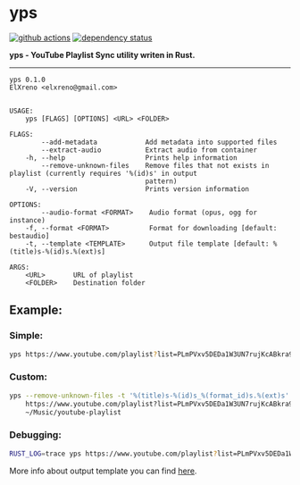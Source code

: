 # yps 

[![github actions](https://github.com/ElXreno/yps/workflows/Rust/badge.svg)](https://github.com/ElXreno/yps/actions)
[![dependency status](https://deps.rs/repo/github/elxreno/yps/status.svg)](https://deps.rs/repo/github/elxreno/yps)

**yps - YouTube Playlist Sync utility writen in Rust.**

---

```
yps 0.1.0
ElXreno <elxreno@gmail.com>


USAGE:
    yps [FLAGS] [OPTIONS] <URL> <FOLDER>

FLAGS:
        --add-metadata            Add metadata into supported files
        --extract-audio           Extract audio from container
    -h, --help                    Prints help information
        --remove-unknown-files    Remove files that not exists in playlist (currently requires '%(id)s' in output
                                  pattern)
    -V, --version                 Prints version information

OPTIONS:
        --audio-format <FORMAT>    Audio format (opus, ogg for instance)
    -f, --format <FORMAT>          Format for downloading [default: bestaudio]
    -t, --template <TEMPLATE>      Output file template [default: %(title)s-%(id)s.%(ext)s]

ARGS:
    <URL>       URL of playlist
    <FOLDER>    Destination folder
```

## Example:
### Simple:
```bash
yps https://www.youtube.com/playlist?list=PLmPVxv5DEDa1W3UN7rujKcABkra9k-Jjh ~/Music/youtube-playlist
```

### Custom:
```bash
yps --remove-unknown-files -t '%(title)s-%(id)s_%(format_id)s.%(ext)s' --format bestvideo+bestaudio --add-metadata \ 
    https://www.youtube.com/playlist?list=PLmPVxv5DEDa1W3UN7rujKcABkra9k-Jjh \
    ~/Music/youtube-playlist
```

### Debugging:
```bash
RUST_LOG=trace yps https://www.youtube.com/playlist?list=PLmPVxv5DEDa1W3UN7rujKcABkra9k-Jjh ~/Music/youtube-playlist
```

More info about output template you can find [here](https://github.com/ytdl-org/youtube-dl/blob/master/README.md#output-template).